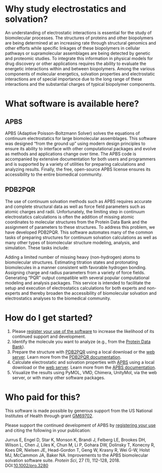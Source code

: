 # Why study electrostatics and solvation?

An understanding of electrostatic interactions is essential for the study of biomolecular processes. The structures of proteins and other biopolymers are being determined at an increasing rate through structural genomics and other efforts while specific linkages of these biopolymers in cellular pathways or supramolecular assemblages are being detected by genetic and proteomic studies. To integrate this information in physical models for drug discovery or other applications requires the ability to evaluate the energetic interactions within and between biopolymers. Among the various components of molecular energetics, solvation properties and electrostatic interactions are of special importance due to the long range of these interactions and the substantial charges of typical biopolymer components.

# What software is available here?

## APBS

APBS (Adaptive Poisson-Boltzmann Solver) solves the equations of continuum electrostatics for large biomolecular assemblages. This software was designed “from the ground up” using modern design principles to ensure its ability to interface with other computational packages and evolve as methods and applications change over time. The APBS code is accompanied by extensive documentation for both users and programmers and is supported by a variety of utilities for preparing calculations and analyzing results. Finally, the free, open-source APBS license ensures its accessibility to the entire biomedical community.

## PDB2PQR

The use of continuum solvation methods such as APBS requires accurate and complete structural data as well as force field parameters such as atomic charges and radii. Unfortunately, the limiting step in continuum electrostatics calculations is often the addition of missing atomic coordinates to molecular structures from the Protein Data Bank and the assignment of parameters to these structures. To address this problem, we have developed PDB2PQR. This software automates many of the common tasks of preparing structures for continuum solvation calculations as well as many other types of biomolecular structure modeling, analysis, and simulation. These tasks include:

Adding a limited number of missing heavy (non-hydrogen) atoms to biomolecular structures.
Estimating titration states and protonating biomolecules in a manner consistent with favorable hydrogen bonding.
Assigning charge and radius parameters from a variety of force fields.
Generating “PQR” output compatible with several popular computational modeling and analysis packages.
This service is intended to facilitate the setup and execution of electrostatics calculations for both experts and non-experts and thereby broaden the accessibility of biomolecular solvation and electrostatics analyses to the biomedical community.

# How do I get started?

1. Please [register your use of the software](http://eepurl.com/by4eQr) to increase the likelihood of its continued support and development.
2. Identify the molecule you want to analyze (e.g., from the [Protein Data Bank](https://www.rcsb.org/)).
3. Prepare the structure with [PDB2PQR](https://github.com/Electrostatics/pdb2pqr) using a local download or the [web server](http://server.poissonboltzmann.org). Learn more from the [PDB2PQR documentation](https://pdb2pqr.readthedocs.io).
4. Calculate electrostatic and solvation properties with [APBS](https://github.com/Electrostatics/apbs) using a local download or the [web server](http://server.poissonboltzmann.org).  Learn more from the [APBS documentation](https://apbs.readthedocs.io).
5. Visualize the results using PyMOL, VMD, Chimera, UnityMol, via the web server, or with many other software packages.

# Who paid for this?

This software is made possible by generous support from the US National Institutes of Health through grant [GM69702](https://pubmed.ncbi.nlm.nih.gov/?term=R01+GM069702%2FGM%2FNIGMS+NIH+HHS%2FUnited+States%5BGrant+Number%5D).

Please support the continued development of APBS by [registering your use](http://eepurl.com/by4eQr) and citing the following in your publication:

Jurrus E, Engel D, Star K, Monson K, Brandi J, Felberg LE, Brookes DH, Wilson L, Chen J, Liles K, Chun M, Li P, Gohara DW, Dolinsky T, Konecny R, Koes DR, Nielsen JE, Head-Gordon T, Geng W, Krasny R, Wei G-W, Holst MJ, McCammon JA, Baker NA. Improvements to the APBS biomolecular solvation software suite. _Protein Sci_, 27 (1), 112-128, 2018. DOI:[10.1002/pro.3280](https://doi.org/10.1002/pro.3280)
